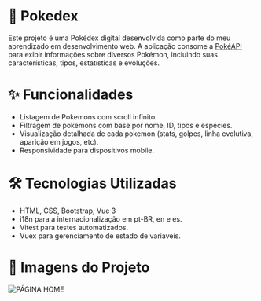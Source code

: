 # 📌 Pokedex

Este projeto é uma Pokédex digital desenvolvida como parte do meu aprendizado em desenvolvimento web. A aplicação consome a <a href="https://pokeapi.co/#google_vignette">PokéAPI</a> para exibir informações sobre diversos Pokémon, incluindo suas características, tipos, estatísticas e evoluções.

# ✨ Funcionalidades
- Listagem de Pokemons com scroll infinito.
- Filtragem de pokemons com base por nome, ID, tipos e espécies.
- Visualização detalhada de cada pokemon (stats, golpes, linha evolutiva, aparição em jogos, etc).
- Responsividade para dispositivos mobile.

# 🛠 Tecnologias Utilizadas
- HTML, CSS, Bootstrap, Vue 3
- i18n para a internacionalização em pt-BR, en e es.
- Vitest para testes automatizados.
- Vuex para gerenciamento de estado de variáveis.

# 📸 Imagens do Projeto
![PÁGINA HOME](./assets/HOME.png)
